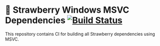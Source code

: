 # :strawberry: Strawberry Windows MSVC Dependencies [![Build Status](https://github.com/strawberrymusicplayer/strawberry-msvc-dependencies/workflows/Build/badge.svg)](https://github.com/strawberrymusicplayer/strawberry/actions)

This repository contains CI for building all Strawberry dependencies using MSVC.
